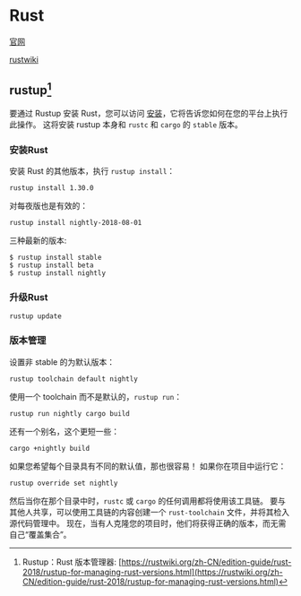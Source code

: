 # Rust

[官网](https://www.rust-lang.org/)

[rustwiki](https://rustwiki.org/)

## rustup[^1]

[^1]: Rustup：Rust 版本管理器: [https://rustwiki.org/zh-CN/edition-guide/rust-2018/rustup-for-managing-rust-versions.html](https://rustwiki.org/zh-CN/edition-guide/rust-2018/rustup-for-managing-rust-versions.html)

要通过 Rustup 安装 Rust，您可以访问 [安装](https://www.rust-lang.org/install.html)，它将告诉您如何在您的平台上执行此操作。 这将安装 rustup 本身和 `rustc` 和 `cargo` 的 `stable` 版本。

### 安装Rust
安装 Rust 的其他版本，执行 `rustup install`：
```
rustup install 1.30.0
```
对每夜版也是有效的：
```
rustup install nightly-2018-08-01
```
三种最新的版本:
```
$ rustup install stable
$ rustup install beta
$ rustup install nightly
```

### 升级Rust
```
rustup update
```
### 版本管理
设置非 stable 的为默认版本：
```
rustup toolchain default nightly
```
使用一个 toolchain 而不是默认的，`rustup run`：
```
rustup run nightly cargo build
```
还有一个别名，这个更短一些：
```
cargo +nightly build
```
如果您希望每个目录具有不同的默认值，那也很容易！ 如果你在项目中运行它：
```
rustup override set nightly
```
然后当你在那个目录中时，`rustc` 或 `cargo` 的任何调用都将使用该工具链。 要与其他人共享，可以使用工具链的内容创建一个 `rust-toolchain` 文件，并将其检入源代码管理中。 现在，当有人克隆您的项目时，他们将获得正确的版本，而无需自己“覆盖集合”。
